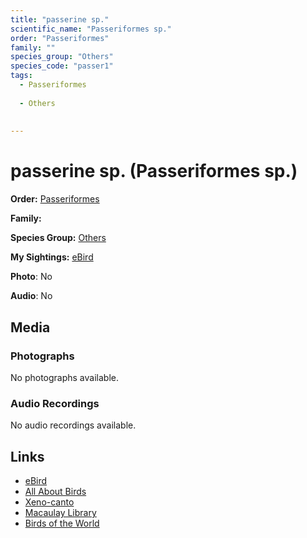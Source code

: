 ```yaml
---
title: "passerine sp."
scientific_name: "Passeriformes sp."
order: "Passeriformes"
family: ""
species_group: "Others"
species_code: "passer1"
tags: 
  - Passeriformes
  
  - Others
  
  
---
```


# passerine sp. (Passeriformes sp.)

**Order:** [Passeriformes](/tags/passeriformes)

**Family:** [](/tags/)

**Species Group:** [Others](/tags/others)

**My Sightings:** [eBird](https://ebird.org/lifelist?r=world&time=life&spp=passer1)

**Photo**: No 

**Audio**: No

## Media
### Photographs
No photographs available.

### Audio Recordings
No audio recordings available.

## Links
* [eBird](https://ebird.org/species/passer1) 
* [All About Birds](https://www.allaboutbirds.org/guide/passer1) 
* [Xeno-canto](https://www.xeno-canto.org/species/passeriformes-sp.) 
* [Macaulay Library](https://search.macaulaylibrary.org/catalog?taxonCode=passer1&sort=rating_rank_desc)
* [Birds of the World](https://birdsoftheworld.org/bow/species/passer1)

